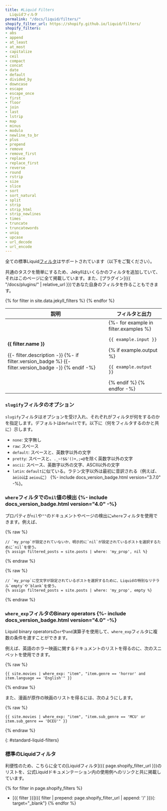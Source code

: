 ```yaml
---
title: #Liquid Filters
  Liquidフィルタ
permalink: "/docs/liquid/filters/"
shopify_filter_url: https://shopify.github.io/liquid/filters/
shopify_filters:
- abs
- append
- at_least
- at_most
- capitalize
- ceil
- compact
- concat
- date
- default
- divided_by
- downcase
- escape
- escape_once
- first
- floor
- join
- last
- lstrip
- map
- minus
- modulo
- newline_to_br
- plus
- prepend
- remove
- remove_first
- replace
- replace_first
- reverse
- round
- rstrip
- size
- slice
- sort
- sort_natural
- split
- strip
- strip_html
- strip_newlines
- times
- truncate
- truncatewords
- uniq
- upcase
- url_decode
- url_encode
---
```


全ての標準Liquid[フィルタ](#standard-liquid-filters)はサポートされています（以下をご覧ください）。

<!-- All of the standard Liquid [filters](#standard-liquid-filters) are supported (see below). -->

共通のタスクを簡単にするため、Jekyllはいくらかのフィルタを追加していて、それはこのページに全て掲載しています。また、[プラグイン]({{ "/docs/plugins/" | relative_url }})であなた自身のフィルタを作ることもできます。

<!-- To make common tasks easier, Jekyll even adds a few handy filters of its own,
all of which you can find on this page. You can also create your own filters
using [plugins](/docs/plugins/). -->

<div class="mobile-side-scroller">
<table>
  <thead>
    <tr>
      <th>説明<!-- Description --></th>
      <th><span class="filter">フィルタ</span>と<span class="output">出力</span><!-- <span class="filter">Filter</span> and <span class="output">Output</span> --></th>
    </tr>
  </thead>
  <tbody>
    {% for filter in site.data.jekyll_filters %}
      <tr>
        <td>
          <p id="{{ filter.name | slugify }}" class="name"><strong>{{ filter.name }}</strong></p>
          <p>
            {{- filter.description -}}
            {%- if filter.version_badge %}
              <span class="version-badge" title="This filter is available from version {{ filter.version_badge }}">
                {{- filter.version_badge -}}
              </span>
            {% endif -%}
          </p>
        </td>
        <td class="align-center">
          {%- for example in filter.examples %}
            <p><code class="filter">{{ example.input }}</code></p>
            {% if example.output %}<p><code class="output">{{ example.output }}</code></p>{% endif %}
          {% endfor -%}
        </td>
      </tr>
    {% endfor %}
  </tbody>
</table>
</div>

### `slugify`フィルタのオプション
<!-- ### Options for the `slugify` filter -->

`slugify`フィルタはオプションを受け入れ、それぞれがフィルタが何をするのかを指定します。デフォルトは`default`です。以下に（何をフィルタするのかと共に）示します。

<!-- The `slugify` filter accepts an option, each specifying what to filter.
The default is `default`. They are as follows (with what they filter): -->

- `none`: 文字無し
- `raw`: スペース
- `default`: スペースと、英数字以外の文字
- `pretty`: スペースと、`._~!$&'()+,;=@`を除く英数字以外の文字
- `ascii`: スペース、英数字以外の文字、ASCII以外の文字
- `latin`: `default`に似ている。ラテン文字以外は最初に音訳される（例えば、`àèïòü`は `aeiou`に） {%- include docs_version_badge.html version="3.7.0" -%}。

<!-- - `none`: no characters
- `raw`: spaces
- `default`: spaces and non-alphanumeric characters
- `pretty`: spaces and non-alphanumeric characters except for `._~!$&'()+,;=@`
- `ascii`: spaces, non-alphanumeric, and non-ASCII characters
- `latin`: like `default`, except Latin characters are first transliterated (e.g. `àèïòü` to `aeiou`) {%- include docs_version_badge.html version="3.7.0" -%}. -->

### `where`フィルタでの`nil`値の検出 {%- include docs_version_badge.html version="4.0" -%}
<!-- ### Detecting `nil` values with `where` filter {%- include docs_version_badge.html version="4.0" -%} -->

プロパティが`nil`や`""`のドキュメントやページの検出に`where`フィルタを使用できます。例えば、

<!-- You can use the `where` filter to detect documents and pages with properties that are `nil` or `""`. For example, -->

{% raw %}
```liquid
// `my_prop`が設定されていないか、明示的に`nil`が設定されているポストを選択するために`nil`を使う。
{% assign filtered_posts = site.posts | where: 'my_prop', nil %}
```
{% endraw %}

<!-- {% raw %}
```liquid
// Using `nil` to select posts that either do not have `my_prop` defined or `my_prop` has been set to `nil` explicitly.
{% assign filtered_posts = site.posts | where: 'my_prop', nil %}
```
{% endraw %} -->

{% raw %}
```liquid
// `my_prop`に空文字が設定されているポストを選択するために、Liquidの特別なリテラル`empty`や`blank`を使う。
{% assign filtered_posts = site.posts | where: 'my_prop', empty %}
```
{% endraw %}

<!--{% raw %}
```liquid
// Using Liquid's special literal `empty` or `blank` to select posts that have `my_prop` set to an empty value.
{% assign filtered_posts = site.posts | where: 'my_prop', empty %}
``` 
{% endraw %}-->

### `where_exp`フィルタのBinary operators {%- include docs_version_badge.html version="4.0" -%}
<!-- ### Binary operators in `where_exp` filter {%- include docs_version_badge.html version="4.0" -%} -->

Liquid binary operatorsの`or`や`and`演算子を使用して、`where_exp`フィルタに複数の条件を渡すことができます。

<!-- You can use Liquid binary operators `or` and `and` in the expression passed to the `where_exp` filter to employ multiple
conditionals in the operation. -->

例えば、英語のホラー映画に関するドキュメントのリストを得るのに、次のスニペットを使用できます。

<!-- For example, to get a list of documents on English horror flicks, one could use the following snippet: -->

{% raw %}
```liquid
{{ site.movies | where_exp: "item", "item.genre == 'horror' and item.language == 'English'" }}
```
{% endraw %}

また、漫画が原作の映画のリストを得るには、次のようにします。

<!-- Or to get a list of comic-book based movies, one may use the following: -->

{% raw %}
```liquid
{{ site.movies | where_exp: "item", "item.sub_genre == 'MCU' or item.sub_genre == 'DCEU'" }}
```
{% endraw %}

{: #standard-liquid-filters}
### 標準のLiquidフィルタ
<!-- ### Standard Liquid Filters -->

利便性のため、こちらに全ての[Liquidフィルタ]({{ page.shopify_filter_url }})のリストを、公式Liquidドキュメンテーション内の使用例へのリンクと共に掲載しています。

<!-- For your convenience, here is the list of all [Liquid filters]({{ page.shopify_filter_url }}) with links to examples in the official Liquid documentation. -->

{% for filter in page.shopify_filters %}
- [{{ filter }}]({{ filter | prepend: page.shopify_filter_url | append: '/' }}){: target="_blank"}
{% endfor %}
